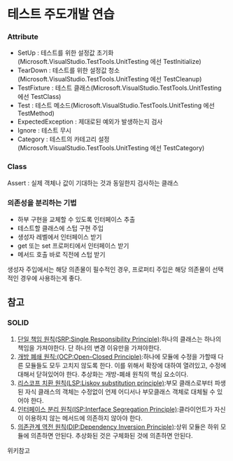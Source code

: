 # 테스트 주도개발 연습
<h3>Attribute</h3>
<ul>
<li>SetUp : 테스트를 위한 설정값 초기화(Microsoft.VisualStudio.TestTools.UnitTesting 에선 TestInitialize)</li>
<li>TearDown : 테스트를 위한 설정값 청소(Microsoft.VisualStudio.TestTools.UnitTesting 에선 TestCleanup)</li>
<li>TestFixture : 테스트 클래스(Microsoft.VisualStudio.TestTools.UnitTesting 에선 TestClass)</li>
<li>Test : 테스트 메소드(Microsoft.VisualStudio.TestTools.UnitTesting 에선 TestMethod)</li>
<li>ExpectedException : 제대로된 예외가 발생하는지 검사</li>
<li>Ignore : 테스트 무시</li>
<li>Category : 테스트의 카테고리 설정(Microsoft.VisualStudio.TestTools.UnitTesting 에선 TestCategory)</li>
</ul>
<h3>Class</h3>
Assert : 실제 객체나 값이 기대하는 것과 동일한지 검사하는 클래스
<h3>의존성을 분리하는 기법</h3>
<ul>
  <li>하부 구현을 교체할 수 있도록 인터페이스 추출</li>
  <li>테스트할 클래스에 스텁 구현 주입</li>
  <li>생성자 레벨에서 인터페이스 받기</li>
  <li>get 또는 set 프로퍼티에서 인터페이스 받기</li>
  <li>메서드 호출 바로 직전에 스텁 받기</li>
</ul>
생성자 주입에서는 해당 의존물이 필수적인 경우, 프로퍼티 주입은 해당 의존물이 선택적인 경우에 사용하는게 좋다.

<h2>참고</h2>
<h3>SOLID</h3>
<ol>
<li><a href ="http://ko.wikipedia.org/wiki/%EB%8B%A8%EC%9D%BC_%EC%B1%85%EC%9E%84_%EC%9B%90%EC%B9%99">단일 책임 원칙(SRP:Single Responsibility Principle)</a>:하나의 클래스는 하나의 책임을 가져야한다. 단 하나의 변경 이유만을 가져야한다.</li>
<li><a href="http://ko.wikipedia.org/wiki/%EA%B0%9C%EB%B0%A9-%ED%8F%90%EC%87%84_%EC%9B%90%EC%B9%99">개방 폐쇄 원칙:(OCP:Open-Closed Principle)</a>:하나에 모듈에 수정을 가할때 다른 모듈들도 모두 고치지 않도록 한다. 이를 위해서 확장에 대하여 열려있고, 수정에 대해서 닫혀있어야 한다. 추상화는 개방-폐쇄 원칙의 핵심 요소이다.</li>
<li><a href="http://ko.wikipedia.org/wiki/%EB%A6%AC%EC%8A%A4%EC%BD%94%ED%94%84_%EC%B9%98%ED%99%98_%EC%9B%90%EC%B9%99">리스코프 치환 원칙(LSP:Liskov substitution principle)</a>:부모 클래스로부터 파생된 자식 클래스의 객체는 수정없이 언제 어디서나 부모클래스 객체로 대체될 수 있어야 한다.</li>
<li><a href="http://ko.wikipedia.org/wiki/%EC%9D%B8%ED%84%B0%ED%8E%98%EC%9D%B4%EC%8A%A4_%EB%B6%84%EB%A6%AC_%EC%9B%90%EC%B9%99">인터페이스 분리 원칙(ISP:Interface Segregation Principle)</a>:클라이언트가 자신이 이용하지 않는 메서드에 의존하지 않아야 한다.</li>
<li><a href="http://ko.wikipedia.org/wiki/%EC%9D%98%EC%A1%B4%EA%B4%80%EA%B3%84_%EC%97%AD%EC%A0%84_%EC%9B%90%EC%B9%99">의존관계 역전 원칙(DIP:Dependency Inversion Principle)</a>:상위 모듈은 하위 모듈에 의존하면 안된다. 추상화된 것은 구체화된 것에 의존하면 안된다.</li>
</ol>
위키참고
